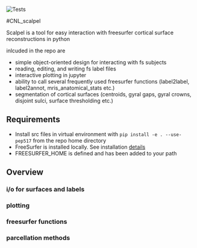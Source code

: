 ![Tests](https://img.shields.io/badge/tests-passing-brightgreen)

#CNL_scalpel

Scalpel is a tool for easy interaction with freesurfer cortical surface reconstructions in python

inlcuded in the repo are

- simple object-oriented design for interacting with fs subjects
- reading, editing, and writing fs label files
- interactive plotting in jupyter
- ability to call several frequently used freesurfer functions (label2label, label2annot, mris_anatomical_stats etc.)
- segmentation of cortical surfaces (centroids, gyral gaps, gyral crowns, disjoint sulci, surface thresholding etc.)

## Requirements

- Install src files in virtual environment with `pip install -e . --use-pep517` from the repo home directory
- FreeSurfer is installed locally. See installation [details](https://surfer.nmr.mgh.harvard.edu/fswiki/DownloadAndInstall)
- FREESURFER_HOME is defined and has been added to your path


## Overview

### i/o for surfaces and labels

### plotting

### freesurfer functions

### parcellation methods
